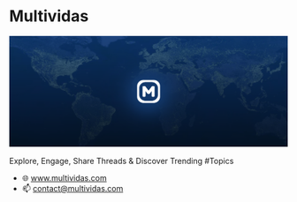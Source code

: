 # Multividas

<img src="../imgs/cover.png" alt="multividas.com" />

Explore, Engage, Share Threads & Discover Trending #Topics

- 🌐 www.multividas.com
- 📫 contact@multividas.com
